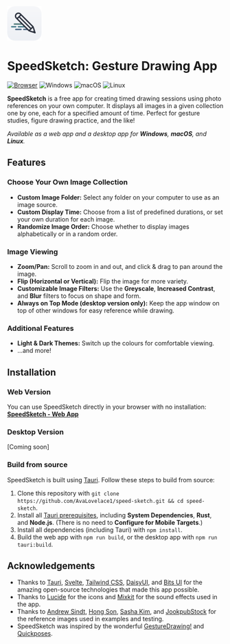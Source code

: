 <a href="https://avalovelace1.github.io/speed-sketch/"><img src="icon-no-shadow.png" alt="Logo" width="80" height="80"></a>

# SpeedSketch: Gesture Drawing App

[![Browser][Browser]][Webapp]
![Windows][Windows]
![macOS][macOS]
![Linux][Linux]

**SpeedSketch** is a free app for creating timed drawing sessions using photo references on your own
computer. It displays all images in a given collection one by one, each for a specified amount of time.
Perfect for gesture studies, figure drawing practice, and the like!

_Available as a web app and a desktop app for **Windows**, **macOS**, and **Linux**._

## Features

### Choose Your Own Image Collection

- **Custom Image Folder:** Select any folder on your computer to use as an image source.
- **Custom Display Time:** Choose from a list of predefined durations, or set your own duration for each image.
- **Randomize Image Order:** Choose whether to display images alphabetically or in a random order.

### Image Viewing

- **Zoom/Pan:** Scroll to zoom in and out, and click & drag to pan around the image.
- **Flip (Horizontal or Vertical):** Flip the image for more variety.
- **Customizable Image Filters:** Use the **Greyscale**, **Increased Contrast**, and **Blur** filters to focus on shape
  and form.
- **Always on Top Mode (desktop version only):** Keep the app window on top of other windows for easy reference while
  drawing.

### Additional Features

- **Light & Dark Themes:** Switch up the colours for comfortable viewing.
- …and more!

## Installation

### Web Version

You can use SpeedSketch directly in your browser with no installation: **[SpeedSketch - Web App][Webapp]**

### Desktop Version

[Coming soon]

<!-- Download the latest version of SpeedSketch from the
**[releases page](https://github.com/AvaLovelace1/speed-sketch/releases/latest)**.
Available for Windows, macOS (Intel + Apple Silicon), and Linux. -->

### Build from source

SpeedSketch is built using [Tauri](https://tauri.app). Follow these steps to build from source:

1. Clone this repository with `git clone https://github.com/AvaLovelace1/speed-sketch.git && cd speed-sketch`.
2. Install all [Tauri prerequisites](https://tauri.app/start/prerequisites/), including **System Dependencies**,
   **Rust**, and **Node.js**. (There is no need to **Configure for Mobile Targets**.)
3. Install all dependencies (including Tauri) with `npm install`.
4. Build the web app with `npm run build`, or the desktop app with `npm run tauri:build`.

## Acknowledgements

- Thanks to [Tauri](https://tauri.app), [Svelte](https://svelte.dev),
  [Tailwind CSS](https://tailwindcss.com), [DaisyUI](https://daisyui.com), and [Bits UI](https://bits-ui.com) for the
  amazing open-source technologies that made this app possible.
- Thanks to [Lucide](https://lucide.dev) for the icons and [Mixkit](https://mixkit.co) for the sound effects used in the
  app.
- Thanks to [Andrew Sindt](https://www.pexels.com/@andrew-sindt-2650965/), [Hong Son](https://www.pexels.com/@hson/),
  [Sasha Kim](https://www.pexels.com/@sasha-kim/), and [JookpubStock](https://jookpubstock.com) for the
  reference images used in examples and testing.
- SpeedSketch was inspired by the wonderful
  [GestureDrawing!](https://cubebrush.co/advanches/products/d9q6yq/gesturedrawing?q=gesturedrawing)
  and [Quickposes](https://quickposes.com/en/desktop-app).

<!-- Links -->

[Webapp]: https://avalovelace1.github.io/speed-sketch/

[Browser]: https://img.shields.io/badge/Web%20Browser-4285F4?logo=GoogleChrome&logoColor=white&style=for-the-badge

[Windows]: https://custom-icon-badges.demolab.com/badge/Windows-0078D6?logo=windows11&logoColor=white&style=for-the-badge

[macOS]: https://img.shields.io/badge/mac-000000?logo=apple&logoColor=F0F0F0&style=for-the-badge

[Linux]: https://img.shields.io/badge/Linux-FCC624?logo=linux&logoColor=black&style=for-the-badge